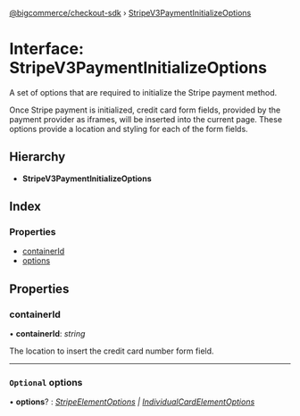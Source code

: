 [@bigcommerce/checkout-sdk](../README.md) › [StripeV3PaymentInitializeOptions](stripev3paymentinitializeoptions.md)

# Interface: StripeV3PaymentInitializeOptions

A set of options that are required to initialize the Stripe payment method.

Once Stripe payment is initialized, credit card form fields, provided by the
payment provider as iframes, will be inserted into the current page. These
options provide a location and styling for each of the form fields.

## Hierarchy

* **StripeV3PaymentInitializeOptions**

## Index

### Properties

* [containerId](stripev3paymentinitializeoptions.md#containerid)
* [options](stripev3paymentinitializeoptions.md#optional-options)

## Properties

###  containerId

• **containerId**: *string*

The location to insert the credit card number form field.

___

### `Optional` options

• **options**? : *[StripeElementOptions](../README.md#stripeelementoptions) | [IndividualCardElementOptions](individualcardelementoptions.md)*
